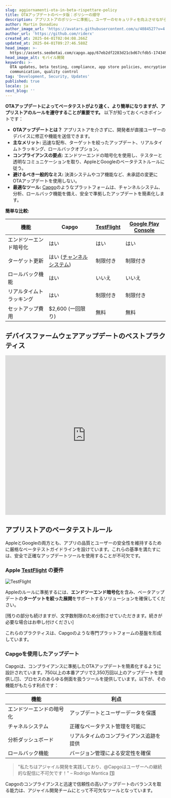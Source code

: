 ```yaml
---
slug: aggiornamenti-ota-in-beta-rispettare-policy
title: OTAアップデートのベータ版：ポリシーの順守
description: アプリストアのポリシーに準拠し、ユーザーのセキュリティを向上させながら、ベータテストでのOTAアップデートを効果的に管理する方法をご紹介します。
author: Martin Donadieu
author_image_url: 'https://avatars.githubusercontent.com/u/4084527?v=4'
author_url: 'https://github.com/riderx'
created_at: 2025-04-01T02:04:08.266Z
updated_at: 2025-04-01T09:27:46.588Z
head_image: >-
  https://assets.seobotai.com/capgo.app/67eb2df2283d21cbd67cfdb5-1743499666588.jpg
head_image_alt: モバイル開発
keywords: >-
  OTA updates, beta testing, compliance, app store policies, encryption, user
  communication, quality control
tag: 'Development, Security, Updates'
published: true
locale: ja
next_blog: ''
---
```

**OTAアップデートによってベータテストがより速く、より簡単になりますが、アプリストアのルールを遵守することが重要です。** 以下が知っておくべきポイントです：

-   **OTAアップデートとは？** アプリストアを介さずに、開発者が直接ユーザーのデバイスに修正や機能を送信できます。
-   **主なメリット:** 迅速な配布、ターゲットを絞ったアップデート、リアルタイムトラッキング、ロールバックオプション。
-   **コンプライアンスの要点:** エンドツーエンドの暗号化を使用し、テスターと透明なコミュニケーションを取り、AppleとGoogleのベータテストルールに従う。
-   **避けるべき一般的なミス:** 決済システムやコア機能など、未承認の変更にOTAアップデートを使用しない。
-   **最適なツール:** [Capgo](https://capgo.app/)のようなプラットフォームは、チャンネルシステム、分析、ロールバック機能を備え、安全で準拠したアップデートを簡素化します。

**簡単な比較:**

| 機能 | Capgo | [TestFlight](https://developer.apple.com/testflight/) | [Google Play Console](https://developer.android.com/distribute/console) |
| --- | --- | --- | --- |
| エンドツーエンド暗号化 | はい | はい | はい |
| ターゲット更新 | はい ([チャンネルシステム](https://capgo.app/docs/plugin/cloud-mode/channel-system/)) | 制限付き | 制限付き |
| ロールバック機能 | はい | いいえ | いいえ |
| リアルタイムトラッキング | はい | 制限付き | 制限付き |
| セットアップ費用 | $2,600 (一回限り) | 無料 | 無料 |

## デバイスファームウェアアップデートのベストプラクティス

<iframe src="https://www.youtube.com/embed/owPdKRQhMzk" aria-label="YouTube video player" frameborder="0" allow="accelerometer; autoplay; clipboard-write; encrypted-media; gyroscope; picture-in-picture; web-share" referrerpolicy="strict-origin-when-cross-origin" style="width: 100%; height: 500px;" allowfullscreen></iframe>

## アプリストアのベータテストルール

AppleとGoogleの両方とも、アプリの品質とユーザーの安全性を維持するために厳格なベータテストガイドラインを設けています。これらの基準を満たすには、安全で正確なアップデートツールを使用することが不可欠です。

### Apple [TestFlight](https://developer.apple.com/testflight/) の要件

![TestFlight](https://assets.seobotai.com/capgo.app/67eb2df2283d21cbd67cfdb5/4da4b0faec79804f5d08d001d9926818.jpg)

Appleのルールに準拠するには、**エンドツーエンド暗号化**を含み、ベータアップデートの**ターゲットを絞った展開**をサポートするソリューションを確保してください。

[残りの部分も続けますが、文字数制限のため分割させていただきます。続きが必要な場合はお申し付けください]

これらのプラクティスは、Capgoのような専門プラットフォームの基盤を形成しています。

### Capgoを使用したアップデート

Capgoは、コンプライアンスに準拠したOTAアップデートを簡素化するように設計されています。750以上の本番アプリで2,350万回以上のアップデートを提供し[\[1\]](https://capgo.app/)、プロセスのあらゆる側面を扱うツールを提供しています。以下が、その機能がもたらす利点です：

| 機能 | 利点 |
| --- | --- |
| エンドツーエンドの暗号化 | アップデートとユーザーデータを保護 |
| チャネルシステム | 正確なベータテスト管理を可能に |
| 分析ダッシュボード | リアルタイムのコンプライアンス追跡を提供 |
| ロールバック機能 | バージョン管理による安定性を確保 |

> "私たちはアジャイル開発を実践しており、@Capgoはユーザーへの継続的な配信に不可欠です！" – Rodrigo Mantica [\[1\]](https://capgo.app/)

Capgoのコンプライアンスと迅速で信頼性の高いアップデートのバランスを取る能力は、アジャイル開発チームにとって不可欠なツールとなっています。

